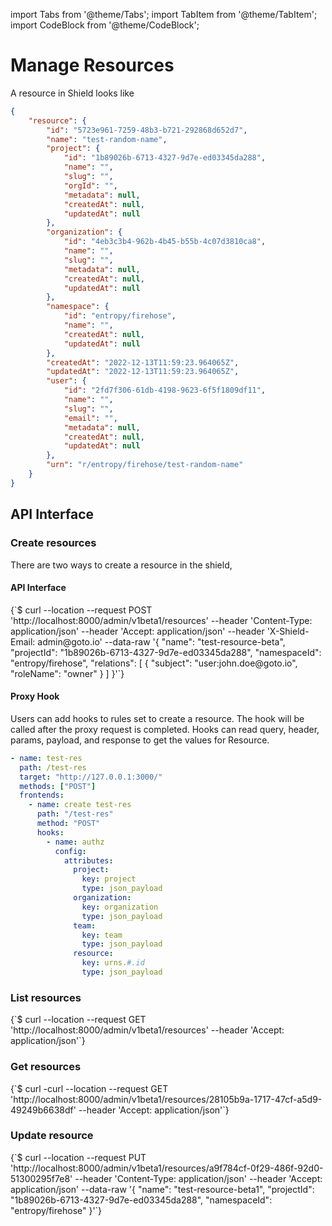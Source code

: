 import Tabs from '@theme/Tabs';
import TabItem from '@theme/TabItem';
import CodeBlock from '@theme/CodeBlock';

# Manage Resources

A resource in Shield looks like

```json
{
    "resource": {
        "id": "5723e961-7259-48b3-b721-292868d652d7",
        "name": "test-random-name",
        "project": {
            "id": "1b89026b-6713-4327-9d7e-ed03345da288",
            "name": "",
            "slug": "",
            "orgId": "",
            "metadata": null,
            "createdAt": null,
            "updatedAt": null
        },
        "organization": {
            "id": "4eb3c3b4-962b-4b45-b55b-4c07d3810ca8",
            "name": "",
            "slug": "",
            "metadata": null,
            "createdAt": null,
            "updatedAt": null
        },
        "namespace": {
            "id": "entropy/firehose",
            "name": "",
            "createdAt": null,
            "updatedAt": null
        },
        "createdAt": "2022-12-13T11:59:23.964065Z",
        "updatedAt": "2022-12-13T11:59:23.964065Z",
        "user": {
            "id": "2fd7f306-61db-4198-9623-6f5f1809df11",
            "name": "",
            "slug": "",
            "email": "",
            "metadata": null,
            "createdAt": null,
            "updatedAt": null
        },
        "urn": "r/entropy/firehose/test-random-name"
    }
}
```

## API Interface
### Create resources

There are two ways to create a resource in the shield,
#### API Interface

<Tabs groupId="api">
  <TabItem value="HTTP" label="HTTP" default>
        <CodeBlock className="language-bash">
    {`$ curl --location --request POST 'http://localhost:8000/admin/v1beta1/resources'
--header 'Content-Type: application/json'
--header 'Accept: application/json'
--header 'X-Shield-Email: admin@goto.io'
--data-raw '{
  "name": "test-resource-beta",
  "projectId": "1b89026b-6713-4327-9d7e-ed03345da288",
  "namespaceId": "entropy/firehose",
  "relations": [
    {
      "subject": "user:john.doe@goto.io",
      "roleName": "owner"
    }
  ]
}'`}
    </CodeBlock>
  </TabItem>
</Tabs>

#### Proxy Hook

Users can add hooks to rules set to create a resource. The hook will be called after the proxy request is completed.
Hooks can read query, header, params, payload, and response to get the values for Resource.

```yaml
- name: test-res
  path: /test-res
  target: "http://127.0.0.1:3000/"
  methods: ["POST"]
  frontends:
    - name: create test-res
      path: "/test-res"
      method: "POST"
      hooks:
        - name: authz
          config:
            attributes:
              project:
                key: project
                type: json_payload
              organization:
                key: organization
                type: json_payload
              team:
                key: team
                type: json_payload
              resource:
                key: urns.#.id
                type: json_payload
```

### List resources

<Tabs groupId="api">
  <TabItem value="HTTP" label="HTTP" default>
        <CodeBlock className="language-bash">
    {`$ curl --location --request GET 'http://localhost:8000/admin/v1beta1/resources'
--header 'Accept: application/json'`}
    </CodeBlock>
  </TabItem>
</Tabs>

### Get resources

<Tabs groupId="api">
  <TabItem value="HTTP" label="HTTP" default>
        <CodeBlock className="language-bash">
    {`$ curl -curl --location --request GET 'http://localhost:8000/admin/v1beta1/resources/28105b9a-1717-47cf-a5d9-49249b6638df'
--header 'Accept: application/json'`}
    </CodeBlock>
  </TabItem>
</Tabs>

### Update resource

<Tabs groupId="api">
  <TabItem value="HTTP" label="HTTP" default>
        <CodeBlock className="language-bash">
    {`$ curl --location --request PUT 'http://localhost:8000/admin/v1beta1/resources/a9f784cf-0f29-486f-92d0-51300295f7e8'
--header 'Content-Type: application/json'
--header 'Accept: application/json'
--data-raw '{
  "name": "test-resource-beta1",
  "projectId": "1b89026b-6713-4327-9d7e-ed03345da288",
  "namespaceId": "entropy/firehose"
}'`}
    </CodeBlock>
  </TabItem>
</Tabs>